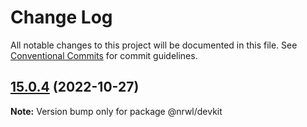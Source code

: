 # Change Log

All notable changes to this project will be documented in this file.
See [Conventional Commits](https://conventionalcommits.org) for commit guidelines.

## [15.0.4](https://github.com/nrwl/nx/compare/15.0.3...15.0.4) (2022-10-27)

**Note:** Version bump only for package @nrwl/devkit
